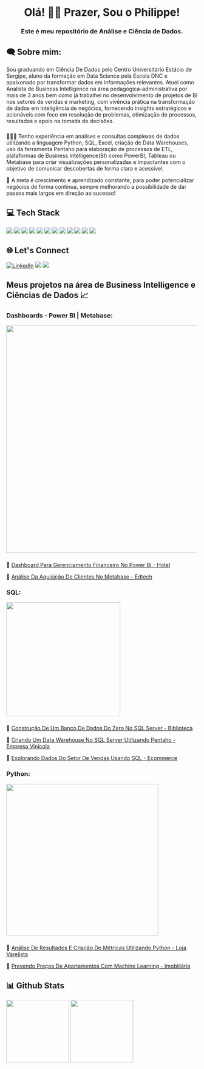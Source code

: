 <h1 align="center">Olá! 👋😄 Prazer, Sou o Philippe! </h1>
<h3 align="center">Este é meu repositório de Análise e Ciência de Dados.</h3>

<h2 align="left">🗨 Sobre mim:</h2>
Sou graduando em Ciência De Dados pelo Centro Universitário Estácio de Sergipe, aluno da formação em Data Science pela Escola DNC e apaixonado por transformar dados em informações relevantes. Atuei como Analista de Business Intelligence na área pedagógica-administrativa por mais de 3 anos bem como já trabalhei no desenvolvimento de projetos de BI nos setores de vendas e marketing, com vivência prática na transformação de dados em inteligência de negócios, fornecendo insights estratégicos e acionáveis com foco em resolução de problemas, otimização de processos, resultados e apoio na tomada de decisões.  

###
👨🏻‍💻 Tenho experiência em analises e consultas complexas de dados utilizando a linguagem Python, SQL, Excel, criação de Data Warehouses, uso da ferramenta Pentaho para elaboração de processos de ETL, plataformas de Business Intelligence(BI) como PowerBI, Tableau ou Metabase para criar visualizações personalizadas e impactantes com o objetivo de comunicar descobertas de forma clara e acessível.

🚀 A meta é crescimento e aprendizado constante, para poder potencializar negócios de forma contínua, sempre melhorando a possibilidade de dar passos mais largos em direção ao sucesso!

<h2 align="left">💻 Tech Stack</h2>
<div <br>          
<img src="https://img.shields.io/badge/Microsoft_SQL_Server-CC2927?style=for-the-badge&logo=microsoft-sql-server&logoColor=white">
<img src="https://img.shields.io/badge/MongoDB-4EA94B?style=for-the-badge&logo=mongodb&logoColor=white">
<img src="https://img.shields.io/badge/Python-4695dd?style=for-the-badge&logo=python&logoColor=FFD43B">
<img src="https://img.shields.io/badge/pandas-%23150458.svg?style=for-the-badge&logo=pandas&logoColor=white">
<img src="https://img.shields.io/badge/Matplotlib-%232A9D8F.svg?style=for-the-badge&logo=Matplotlib&logoColor=black">
<img src="https://img.shields.io/badge/Plotly-%233F4F75.svg?style=for-the-badge&logo=plotly&logoColor=white">
<img src="https://img.shields.io/badge/scikit--learn-%23F7931E.svg?style=for-the-badge&logo=scikit-learn&logoColor=white">
<img src="https://img.shields.io/badge/PowerBI-F2C811?style=for-the-badge&logo=Power%20BI&logoColor=white">
<img src="https://img.shields.io/badge/Tableau-E97627?style=for-the-badge&logo=Tableau&logoColor=white">
<img src="https://img.shields.io/badge/Microsoft_Office-D83B01?style=for-the-badge&logo=microsoft-office&logoColor=white">
<img src="https://img.shields.io/badge/Metabase-509EE3?style=for-the-badge&logo=metabase&logoColor=fff">
<img src="https://github.com/Philippeizidorio/CriandoDW_SQLEMPVinicola/assets/145637595/a2ff1f77-cccf-45f6-8ecc-5a9735f2e64c">
</div>         

<h2 align="left">🌐 Let's Connect </h2>

[![LinkedIn](https://img.shields.io/badge/linkedin-0A66C2?style=for-the-badge&logo=linkedin&logoColor=white)](https://www.linkedin.com/in/philippeizidorio)
<a href = "mailto:euphilippeizidorio@gmail.com"><img src="https://img.shields.io/badge/Gmail-D14836?style=for-the-badge&logo=gmail&logoColor=white" target="_blank"></a>
<a href="https://api.whatsapp.com/send?l=pt_BR&phone=557998207392" target="_blank"><img src="https://img.shields.io/badge/WhatsApp-25D366?style=for-the-badge&logo=whatsapp&logoColor=white" target="_blank"></a>

## Meus projetos na área de Business Intelligence e Ciências de Dados 📈

### Dashboards - Power BI | Metabase:

 <left>
<img src="https://github.com/Philippeizidorio/philippeizidorio/assets/145637595/5117127f-4782-4f97-8fee-e3a779dc4bb4" width="600"/>
</left>

###

🥇 [Dashboard Para Gerenciamento Financeiro No Power BI - Hotel](https://github.com/Philippeizidorio/Dashfinanceirohotel)

🥈 [Análise Da Aquisição De Clientes No Metabase - Edtech](https://github.com/Philippeizidorio/Analiseclientes_Edtech)

### SQL:

<left>
<img src="https://github.com/Philippeizidorio/philippeizidorio/assets/145637595/0fcec9ff-d274-496b-84ac-80a8cab37c14" width="300"/>
</left>

###

🥇 [Construção De Um Banco De Dados Do Zero No SQL Server - Biblioteca](https://github.com/Philippeizidorio/Create_DBSQLSERVER)

🥈 [Criando Um Data Warehouse No SQL Server Utilizando Pentaho - Empresa Vinícola](https://github.com/Philippeizidorio/CriandoDW_SQLEMPVinicola)

🥉 [Explorando Dados Do Setor De Vendas Usando SQL - Ecommerce](https://github.com/Philippeizidorio/Ecommerce_EXPAnalysisSQL)


### Python:

<left>
<img src="https://github.com/Philippeizidorio/philippeizidorio/assets/145637595/3a0be200-3882-4547-ab9c-54e6897c36c4" width="400"/>
</left>

###

🥇 [Análise De Resultados E Criação De Métricas Utilizando Python - Loja Varejista](https://github.com/Philippeizidorio/AnaliseVarejo)

🥈 [Prevendo Preços De Apartamentos Com Machine Learning - Imobiliária](https://github.com/Philippeizidorio/MLPredicaodepreco)


###

<h2 align="left">📊 Github Stats</h2> 

<div>
  <img height="165cm" src="https://github-readme-stats.vercel.app/api?username=philippeizidorio&show_icons=true&theme=holi"/>
  <img height="165cm" src="https://github-readme-stats.vercel.app/api/top-langs/?username=philippeizidorio&layout=compact&theme=holi"/>
</div>
